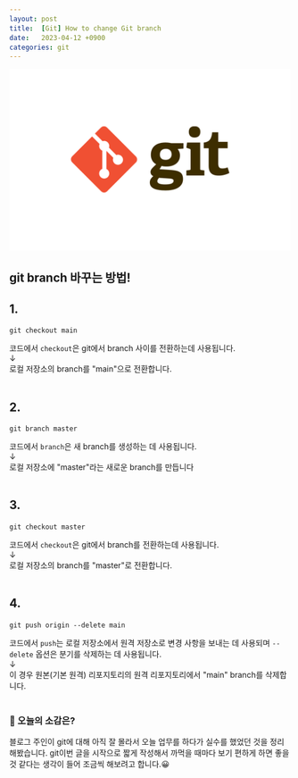 ```yaml
---
layout: post
title:  [Git] How to change Git branch
date:   2023-04-12 +0900
categories: git
---
```



<center>
  <img src="https://github.com/201960003/study_blog/blob/main/img/post4/git.png?raw=true" alt="main 사진">
</center>

## git branch 바꾸는 방법!

## 1.

```
git checkout main
```

코드에서 <code>checkout</code>은 git에서 branch 사이를 전환하는데 사용됩니다.<br>
↓<br>
로컬 저장소의 branch를 "main"으로 전환합니다.
<br>
<br>


## 2.

```
git branch master
```

코드에서 <code>branch</code>은 새 branch를 생성하는 데 사용됩니다.<br>
↓<br>
로컬 저장소에 "master"라는 새로운 branch를 만듭니다
<br>
<br>


## 3.

```
git checkout master
```

코드에서 <code>checkout</code>은 git에서 branch를 전환하는데 사용됩니다.<br>
↓<br>
로컬 저장소의 branch를 "master"로 전환합니다.
<br>
<br>


## 4.

```
git push origin --delete main
```

코드에서 <code>push</code>는 로컬 저장소에서 원격 저장소로 변경 사항을 보내는 데 사용되며 <code>--delete</code> 옵션은 분기를 삭제하는 데 사용됩니다.<br>
↓<br>
이 경우 원본(기본 원격) 리포지토리의 원격 리포지토리에서 "main" branch를 삭제합니다.
<br>
<br>


### 🧐 오늘의 소감은?
블로그 주인이 git에 대해 아직 잘 몰라서 오늘 업무를 하다가 실수를 했었던 것을 정리해봤습니다.
git이번 글을 시작으로 짧게 작성해서 까먹을 때마다 보기 편하게 하면 좋을 것 같다는 생각이 들어 조금씩 해보려고 합니다.😀
